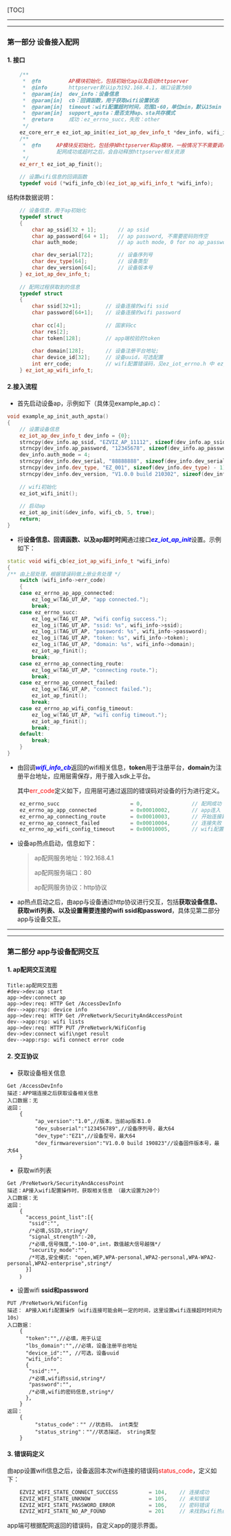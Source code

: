[TOC]

---

---

### 第一部分 设备接入配网

#### 1. 接口

```c++
    /**
     *  @fn         AP模块初始化，包括初始化ap以及启动httpserver
     *  @info       httpserver默认ip为192.168.4.1，端口设置为80
     *  @param[in]  dev_info：设备信息
     *  @param[in]  cb：回调函数，用于获取wifi设置状态
     *  @param[in]  timeout：wifi配置超时时间，范围1-60，单位min，默认15min
     *  @param[in]  support_apsta：是否支持ap、sta共存模式
     *  @return     成功：ez_errno_succ，失败：other
     */
    ez_core_err_e ez_iot_ap_init(ez_iot_ap_dev_info_t *dev_info, wifi_info_cb cb, int timeout, bool support_apsta);
    /**
     *  @fn     AP模块反初始化，包括停掉httpserver和ap模块，一般情况下不需要调用
     *          配网成功或超时之后，会自动释放httpserver相关资源
     */
    ez_err_t ez_iot_ap_finit();
```

```c++
    // 设置wifi信息的回调函数
    typedef void (*wifi_info_cb)(ez_iot_ap_wifi_info_t *wifi_info);
```

结构体数据说明：

```c++
    // 设备信息，用于ap初始化
    typedef struct
    {
        char ap_ssid[32 + 1];       // ap ssid
        char ap_password[64 + 1];   // ap password, 不需要密码则传空
        char auth_mode;             // ap auth mode, 0 for no ap_password 

        char dev_serial[72];        // 设备序列号
        char dev_type[64];          // 设备类型
        char dev_version[64];       // 设备版本号
    } ez_iot_ap_dev_info_t;
    
    // 配网过程获取到的信息
    typedef struct
    {
        char ssid[32+1];        // 设备连接的wifi ssid
        char password[64+1];    // 设备连接的wifi password
        
        char cc[4];             // 国家码cc
        char res[2];
        char token[128];        // app端校验的token
    
        char domain[128];       // 设备注册平台地址;
        char device_id[32];     // 设备uuid，可选配置
        int err_code;           // wifi配置错误码，见ez_iot_errno.h 中 ez_errno_ap_XXXX错误码定义
    } ez_iot_ap_wifi_info_t;
```

#### 2.接入流程

- 首先启动设备ap，示例如下（具体见example_ap.c)：

```c++
void example_ap_init_auth_apsta()
{
    // 设置设备信息
    ez_iot_ap_dev_info_t dev_info = {0};
    strncpy(dev_info.ap_ssid, "EZVIZ_AP_11112", sizeof(dev_info.ap_ssid) - 1);
    strncpy(dev_info.ap_password, "12345678", sizeof(dev_info.ap_password) - 1);
    dev_info.auth_mode = 4;
    strncpy(dev_info.dev_serial, "88888888", sizeof(dev_info.dev_serial) - 1);
    strncpy(dev_info.dev_type, "EZ_001", sizeof(dev_info.dev_type) - 1);
    strncpy(dev_info.dev_version, "V1.0.0 build 210302", sizeof(dev_info.dev_version) - 1);
    
    // wifi初始化
    ez_iot_wifi_init();
    
    // 启动ap
    ez_iot_ap_init(&dev_info, wifi_cb, 5, true);
    return;
}
```

- 将**设备信息、回调函数、以及ap超时时间**通过接口<font color="blue">***ez_iot_ap_init***</font>设置。示例如下：

```c++
static void wifi_cb(ez_iot_ap_wifi_info_t *wifi_info)
{
/** 由上层处理，根据错误码做上册业务处理 */
    switch (wifi_info->err_code)
    {
    case ez_errno_ap_app_connected:
        ez_log_w(TAG_UT_AP, "app connected.");
        break;
    case ez_errno_succ:
        ez_log_w(TAG_UT_AP, "wifi config success.");
        ez_log_i(TAG_UT_AP, "ssid: %s", wifi_info->ssid);
        ez_log_i(TAG_UT_AP, "password: %s", wifi_info->password);
        ez_log_i(TAG_UT_AP, "token: %s", wifi_info->token);
        ez_log_i(TAG_UT_AP, "domain: %s", wifi_info->domain);
        ez_iot_ap_finit();
        break;
    case ez_errno_ap_connecting_route:
        ez_log_w(TAG_UT_AP, "connecting route.");
        break;
    case ez_errno_ap_connect_failed:
        ez_log_w(TAG_UT_AP, "connect failed.");
		ez_iot_ap_finit();
        break;
    case ez_errno_ap_wifi_config_timeout:
        ez_log_w(TAG_UT_AP, "wifi config timeout.");
        ez_iot_ap_finit();
        break;
    default:
        break;
    }
}
```

- 由回调<font color="blue">***wifi_info_cb***</font>返回的wifi相关信息，**token**用于注册平台，**domain**为注册平台地址，应用层需保存，用于接入sdk上平台。

  其中<font color="red">err_code</font>定义如下，应用层可通过返回的错误码对设备的行为进行定义。

```c++
    ez_errno_succ						= 0,				// 配网成功
	ez_errno_ap_app_connected           = 0x00010002,       // app连入
    ez_errno_ap_connecting_route        = 0x00010003,       // 开始连接路由
    ez_errno_ap_connect_failed          = 0x00010004,       // 连接失败
    ez_errno_ap_wifi_config_timeout     = 0x00010005,       // wifi配置超时
```

- 设备ap热点启动，信息如下：
  > ap配网服务地址：192.168.4.1
  >
  > ap配网服务端口：80
  >
  > ap配网服务协议：http协议
  
- ap热点启动之后，由app与设备通过http协议进行交互，包括**获取设备信息、获取wifi列表、以及设置需要连接的wifi ssid和password**，具体见第二部分app与设备交互。

---

---

### 第二部分 app与设备配网交互

#### 1. ap配网交互流程

```sequence
Title:ap配网交互图
#dev->dev:ap start
app->dev:connect ap
app->dev:req: HTTP Get /AccessDevInfo
dev-->app:rsp: device info
app->dev:req: HTTP Get /PreNetwork/SecurityAndAccessPoint
dev-->app:rsp: wifi lists
app->dev:req: HTTP PUT /PreNetwork/WifiConfig
dev->dev:connect wifi\nget result
dev-->app:rsp: wifi connect error code
```

#### 2. 交互协议

- 获取设备相关信息

```http
Get /AccessDevInfo
描述：APP端连接之后获取设备相关信息 
入口数据：无 
返回：
    {
         "ap_version":"1.0",//版本，当前ap版本1.0
         "dev_subserial":"123456789",//设备序列号，最大64
         "dev_type":"EZ1",//设备型号，最大64
         "dev_firmwareversion":"V1.0.0 build 190823"//设备固件版本号，最大64
    }
```

- 获取wifi列表

```http
Get /PreNetwork/SecurityAndAccessPoint
描述：AP接入wifi配置操作时，获取相关信息 （最大设置为20个）
入口数据：无 
返回：
	{
      "access_point_list":[{
       "ssid":"",
       /*必填,SSID,string*/
       "signal_strength":-20,
       /*必填,信号强度,"-100-0",int，数值越大信号越强*/
       "security_mode":"",
       /*可选,安全模式: "open,WEP,WPA-personal,WPA2-personal,WPA-WPA2-personal,WPA2-enterprise",string*/
      }]
    ｝
```

- 设置wifi **ssid和password**

```http
PUT /PreNetwork/WifiConfig
描述： AP接入Wifi配置操作（wifi连接可能会耗一定的时间，这里设置wifi连接超时时间为10s） 
入口数据：
	{
      "token":"",//必填，用于认证
      "lbs_domain":"",//必填，设备注册平台地址
      "device_id":"", //可选，设备uuid
      "wifi_info":
      {
       "ssid":"",
       /*必填,wifi的ssid,string*/
       "password":"",
       /*必填,wifi的密码信息,string*/
      },
    }
返回：
	{
         "status_code"："" //状态码， int类型
         "status_string"：""//状态描述， string类型
    }
```

#### 3. 错误码定义

由app设置wifi信息之后，设备返回本次wifi连接的错误码<font color="red">status_code</font>，定义如下：

```c++
    EZVIZ_WIFI_STATE_CONNECT_SUCCESS          = 104,    // 连接成功
    EZVIZ_WIFI_STATE_UNKNOW                   = 105,    // 未知错误
    EZVIZ_WIFI_STATE_PASSWORD_ERROR           = 106,    // 密码错误
    EZVIZ_WIFI_STATE_NO_AP_FOUND              = 201     // 未找到wifi热点
```

app端可根据配网返回的错误码，自定义app的提示界面。

